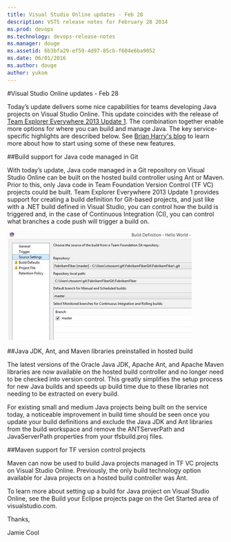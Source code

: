 ```yaml
---
title: Visual Studio Online updates - Feb 28
description: VSTS release notes for February 28 2014
ms.prod: devops
ms.technology: devops-release-notes
ms.manager: douge
ms.assetid: 6b3bfa29-ef59-4d97-85cb-f604e6ba9052
ms.date: 06/01/2016
ms.author: douge
author: yukom
---
```


#Visual Studio Online updates - Feb 28

Today’s update delivers some nice capabilities for teams developing Java projects on Visual Studio Online. This update coincides with the release of [Team Explorer Everywhere 2013 Update 1](https://www.microsoft.com/en-us/download/details.aspx?id=40785). The combination together enable more options for where you can build and manage Java. The key service-specific highlights are described below. See [Brian Harry's blog](http://blogs.msdn.com/b/bharry/) to learn more about how to start using some of these new features.

##Build support for Java code managed in Git

With today’s update, Java code managed in a Git repository on Visual Studio Online can be built on the hosted build controller using Ant or Maven. Prior to this, only Java code in Team Foundation Version Control (TF VC) projects could be built. Team Explorer Everywhere 2013 Update 1 provides support for creating a build definition for Git-based projects, and just like with a .NET build defined in Visual Studio, you can control how the build is triggered and, in the case of Continuous Integration (CI), you can control what branches a code push will trigger a build on.

![Build support for Java code managed in Git](_img/2_28_01.png)

##Java JDK, Ant, and Maven libraries preinstalled in hosted build

The latest versions of the Oracle Java JDK, Apache Ant, and Apache Maven libraries are now available on the hosted build controller and no longer need to be checked into version control. This greatly simplifies the setup process for new Java builds and speeds up build time due to these libraries not needing to be extracted on every build.

For existing small and medium Java projects being built on the service today, a noticeable improvement in build time should be seen once you update your build definitions and exclude the Java JDK and Ant libraries from the build workspace and remove the ANTServerPath and JavaServerPath properties from your tfsbuild.proj files.

##Maven support for TF version control projects

Maven can now be used to build Java projects managed in TF VC projects on Visual Studio Online. Previously, the only build technology option available for Java projects on a hosted build controller was Ant.

To learn more about setting up a build for Java project on Visual Studio Online, see the Build your Eclipse projects page on the Get Started area of visualstudio.com.

Thanks,

Jamie Cool
